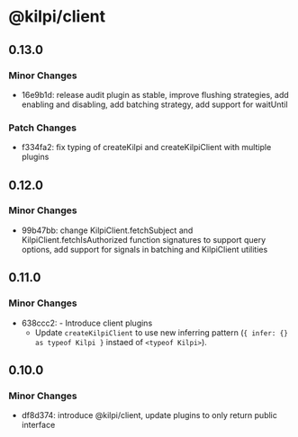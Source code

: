 # @kilpi/client

## 0.13.0

### Minor Changes

- 16e9b1d: release audit plugin as stable, improve flushing strategies, add enabling and disabling, add batching strategy, add support for waitUntil

### Patch Changes

- f334fa2: fix typing of createKilpi and createKilpiClient with multiple plugins

## 0.12.0

### Minor Changes

- 99b47bb: change KilpiClient.fetchSubject and KilpiClient.fetchIsAuthorized function signatures to support query options, add support for signals in batching and KilpiClient utilities

## 0.11.0

### Minor Changes

- 638ccc2: - Introduce client plugins
  - Update `createKilpiClient` to use new inferring pattern (`{ infer: {} as typeof Kilpi }` instaed of `<typeof Kilpi>`).

## 0.10.0

### Minor Changes

- df8d374: introduce @kilpi/client, update plugins to only return public interface
